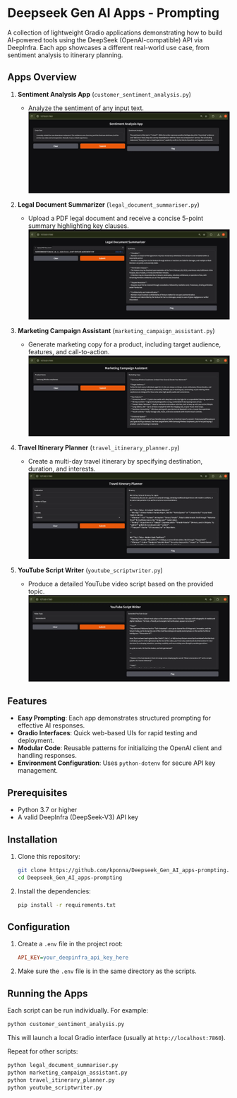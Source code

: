 # Deepseek Gen AI Apps - Prompting

A collection of lightweight Gradio applications demonstrating how to build AI-powered tools using the DeepSeek (OpenAI-compatible) API via DeepInfra. Each app showcases a different real-world use case, from sentiment analysis to itinerary planning.
 
## Apps Overview

1. **Sentiment Analysis App** (`customer_sentiment_analysis.py`)
   - Analyze the sentiment of any input text.
   ![assets/sentiment_analysis.png](assets/sentiment_analysis.png) 

2. **Legal Document Summarizer** (`legal_document_summariser.py`)
   - Upload a PDF legal document and receive a concise 5-point summary highlighting key clauses.
   ![assets/legal_document_summarizer.png](assets/legal_document_summarizer.png) 

3. **Marketing Campaign Assistant** (`marketing_campaign_assistant.py`)
   - Generate marketing copy for a product, including target audience, features, and call-to-action.
   ![assets/marketing_ai_assistant.png](assets/marketing_ai_assistant.png) 

4. **Travel Itinerary Planner** (`travel_itinerary_planner.py`)
   - Create a multi-day travel itinerary by specifying destination, duration, and interests.
   ![assets/travel_Itinerary_planner.png](assets/travel_Itinerary_planner.png) 

5. **YouTube Script Writer** (`youtube_scriptwriter.py`)
   - Produce a detailed YouTube video script based on the provided topic.
   ![assets/youtube_script_writer.png](assets/youtube_script_writer.png) 
   
## Features

- **Easy Prompting**: Each app demonstrates structured prompting for effective AI responses.
- **Gradio Interfaces**: Quick web-based UIs for rapid testing and deployment.
- **Modular Code**: Reusable patterns for initializing the OpenAI client and handling responses.
- **Environment Configuration**: Uses `python-dotenv` for secure API key management.

## Prerequisites

- Python 3.7 or higher 
- A valid DeepInfra (DeepSeek-V3) API key

## Installation

1. Clone this repository:
   ```bash
   git clone https://github.com/kponna/Deepseek_Gen_AI_apps-prompting.git
   cd Deepseek_Gen_AI_apps-prompting
   ```
2. Install the dependencies:
   ```bash
   pip install -r requirements.txt
   ```

## Configuration

1. Create a `.env` file in the project root:
   ```ini
   API_KEY=your_deepinfra_api_key_here
   ```
2. Make sure the `.env` file is in the same directory as the scripts.

## Running the Apps

Each script can be run individually. For example:

```bash
python customer_sentiment_analysis.py
```

This will launch a local Gradio interface (usually at `http://localhost:7860`).

Repeat for other scripts:

```bash
python legal_document_summariser.py
python marketing_campaign_assistant.py
python travel_itinerary_planner.py
python youtube_scriptwriter.py
```  
 
